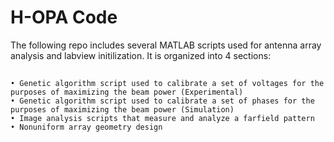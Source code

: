 # H-OPA Code

The following repo includes several MATLAB scripts used for antenna array analysis and labview initilization. It is organized into 4 sections:

##
	• Genetic algorithm script used to calibrate a set of voltages for the purposes of maximizing the beam power (Experimental)
	• Genetic algorithm script used to calibrate a set of phases for the purposes of maximizing the beam power (Simulation)
	• Image analysis scripts that measure and analyze a farfield pattern
	• Nonuniform array geometry design
